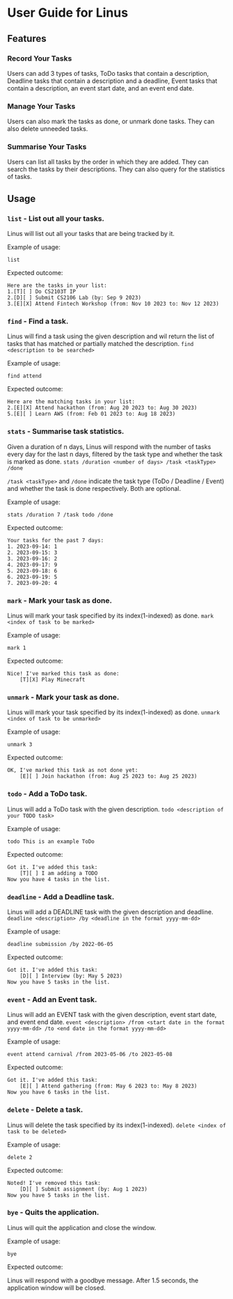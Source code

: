 # User Guide for Linus

## Features

### Record Your Tasks

Users can add 3 types of tasks,
ToDo tasks that contain a description,
Deadline tasks that contain a description and a deadline,
Event tasks that contain a description, an event start date, and an event end date.

### Manage Your Tasks
Users can also mark the tasks as done, or unmark done tasks. They can also delete unneeded tasks.

### Summarise Your Tasks
Users can list all tasks by the order in which they are added. They can search the tasks by their descriptions. They can also query for the statistics of tasks.

## Usage

### `list` \- List out all your tasks\.

Linus will list out all your tasks that are being tracked by it.

Example of usage:

`list`

Expected outcome:

```
Here are the tasks in your list:
1.[T][ ] Do CS2103T IP
2.[D][ ] Submit CS2106 Lab (by: Sep 9 2023)
3.[E][X] Attend Fintech Workshop (from: Nov 10 2023 to: Nov 12 2023)
```

### `find` \- Find a task\.

Linus will find a task using the given description and wil return the list of tasks that has matched or partially matched the description.
`find <description to be searched>`

Example of usage:

`find attend`

Expected outcome:

```
Here are the matching tasks in your list:
2.[E][X] Attend hackathon (from: Aug 20 2023 to: Aug 30 2023)
5.[E][ ] Learn AWS (from: Feb 01 2023 to: Aug 18 2023)
```

### `stats` \- Summarise task statistics\.

Given a duration of n days, Linus will respond with the number of tasks every day for the last n days, filtered by the task type and whether the task is marked as done.
`stats /duration <number of days> /task <taskType> /done`

`/task <taskType>` and `/done` indicate the task type (ToDo / Deadline / Event) and whether the task is done respectively. Both are optional.

Example of usage:

`stats /duration 7 /task todo /done`

Expected outcome:

```
Your tasks for the past 7 days:
1. 2023-09-14: 1
2. 2023-09-15: 3
3. 2023-09-16: 2
4. 2023-09-17: 9
5. 2023-09-18: 6
6. 2023-09-19: 5
7. 2023-09-20: 4
```
### `mark` \- Mark your task as done\.

Linus will mark your task specified by its index(1-indexed) as done.
`mark <index of task to be marked>`

Example of usage:

`mark 1`

Expected outcome:

```
Nice! I've marked this task as done:
    [T][X] Play Minecraft
```

### `unmark` \- Mark your task as done\.

Linus will mark your task specified by its index(1-indexed) as done.
`unmark <index of task to be unmarked>`

Example of usage:

`unmark 3`

Expected outcome:

```
OK, I've marked this task as not done yet:
    [E][ ] Join hackathon (from: Aug 25 2023 to: Aug 25 2023)
```

### `todo` \- Add a ToDo task\.

Linus will add a ToDo task with the given description.
`todo <description of your TODO task>`

Example of usage:

`todo This is an example ToDo`

Expected outcome:

```
Got it. I've added this task:
    [T][ ] I am adding a TODO
Now you have 4 tasks in the list.
```

### `deadline` \- Add a Deadline task\.

Linus will add a DEADLINE task with the given description and deadline.
`deadline <description> /by <deadline in the format yyyy-mm-dd>`

Example of usage:

`deadline submission /by 2022-06-05`

Expected outcome:

```
Got it. I've added this task:
    [D][ ] Interview (by: May 5 2023)
Now you have 5 tasks in the list.
```

### `event` \- Add an Event task\.

Linus will add an EVENT task with the given description, event start date, and event end date.
`event <description> /from <start date in the format yyyy-mm-dd> /to <end date in the format yyyy-mm-dd>`

Example of usage:

`event attend carnival /from 2023-05-06 /to 2023-05-08`

Expected outcome:

```
Got it. I've added this task:
    [E][ ] Attend gathering (from: May 6 2023 to: May 8 2023)
Now you have 6 tasks in the list.
```

### `delete` \- Delete a task\.

Linus will delete the task specified by its index(1-indexed).
`delete <index of task to be deleted>`

Example of usage:

`delete 2`

Expected outcome:

```
Noted! I've removed this task:
    [D][ ] Submit assignment (by: Aug 1 2023)
Now you have 5 tasks in the list.
```

### `bye` \- Quits the application\.

Linus will quit the application and close the window.

Example of usage:

`bye`

Expected outcome:

Linus will respond with a goodbye message. After 1.5 seconds, the application window will be closed.